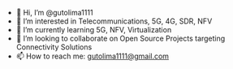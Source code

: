 - 👋 Hi, I’m @gutolima1111
- 👀 I’m interested in Telecommunications, 5G, 4G, SDR, NFV
- 🌱 I’m currently learning 5G, NFV, Virtualization
- 💞️ I’m looking to collaborate on Open Source Projects targeting Connectivity Solutions
- 📫 How to reach me: gutolima1111@gmail.com

<!---
gutolima1111/gutolima1111 is a ✨ special ✨ repository because its `README.md` (this file) appears on your GitHub profile.
You can click the Preview link to take a look at your changes.
--->
